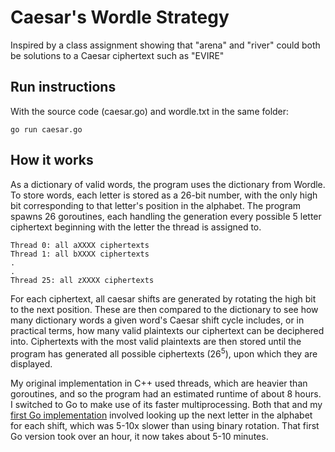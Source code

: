 # Caesar's Wordle Strategy
Inspired by a class assignment showing that "arena" and "river" could both be solutions to a Caesar ciphertext such as "EVIRE"
## Run instructions
With the source code (caesar.go) and wordle.txt in the same folder:
```
go run caesar.go
```
## How it works
As a dictionary of valid words, the program uses the dictionary from Wordle.
To store words, each letter is stored as a 26-bit number, with the only high bit corresponding to that letter's position in the alphabet.
The program spawns 26 goroutines, each handling the generation every possible 5 letter ciphertext beginning with the letter the thread is assigned to.
```
Thread 0: all aXXXX ciphertexts
Thread 1: all bXXXX ciphertexts
.
.
Thread 25: all zXXXX ciphertexts
```
For each ciphertext, all caesar shifts are generated by rotating the high bit to the next position. These are then compared to the dictionary to see how many dictionary words a given word's Caesar shift cycle includes, or in practical terms, how many valid plaintexts our ciphertext can be deciphered into. Ciphertexts with the most valid plaintexts are then stored until the program has generated all possible ciphertexts (26<sup>5</sup>), upon which they are displayed.

My original implementation in C++ used threads, which are heavier than goroutines, and so the program had an estimated runtime of about 8 hours.
I switched to Go to make use of its faster multiprocessing. Both that and my [first Go implementation](https://github.com/AdilAnsari6/caesarwordle/commit/c4fb52ea8c6b451b8c0931e771a12042c43e99eb) involved looking up the next letter in the alphabet for each shift, which was 5-10x slower than using binary rotation. That first Go version took over an hour, it now takes about 5-10 minutes.
